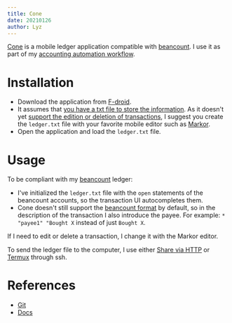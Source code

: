 ```yaml
---
title: Cone
date: 20210126
author: Lyz
---
```


[Cone](https://cone.tangential.info/) is a mobile ledger application compatible
with [beancount](beancount.md). I use it as part of my [accounting automation
workflow](accounting_automation.md).

# Installation

* Download the application from [F-droid](https://f-droid.org/packages/info.tangential.cone/).
* It assumes that [you have a txt file to store the
    information](https://github.com/bradyt/cone/issues/38). As it doesn't yet
    [support the edition or deletion of
    transactions](https://github.com/bradyt/cone/issues/25), I suggest you
    create the `ledger.txt` file with your favorite mobile editor such as
    [Markor](https://f-droid.org/en/packages/net.gsantner.markor/).
* Open the application and load the `ledger.txt` file.

# Usage

To be compliant with my [beancount](beancount.md) ledger:

* I've initialized the `ledger.txt` file with the `open` statements of the
    beancount accounts, so the transaction UI autocompletes them.
* Cone doesn't still support the [beancount
    format](https://github.com/bradyt/cone/issues/12) by default, so in the
    description of the transaction I also introduce the payee. For example:
    `* "payee1" "Bought X` instead of just `Bought X`.

If I need to edit or delete a transaction, I change it with the Markor editor.

To send the ledger file to the computer, I use either [Share via
HTTP](https://f-droid.org/en/packages/com.MarcosDiez.shareviahttp/) or
[Termux](https://f-droid.org/en/packages/com.termux/) through ssh.

# References

* [Git](https://github.com/bradyt/cone)
* [Docs](https://cone.tangential.info/)
